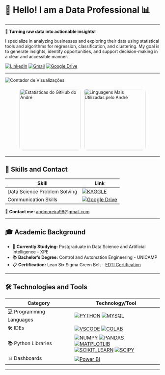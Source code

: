 # 👋 Hello! I am a Data Professional 📊

---

**🧠 Turning raw data into actionable insights!**

I specialize in analyzing businesses and exploring their data using statistical tools and algorithms for regression, classification, and clustering. My goal is to generate insights, identify opportunities, and support decision-making in a clear and accessible manner.

[![LinkedIn](https://img.shields.io/badge/Linkedin-%230077B5.svg?logo=linkedin&logoColor=white)](https://www.linkedin.com/in/andormoreira)
[![Gmail](https://img.shields.io/badge/Gmail-D14836?logo=gmail&logoColor=white)](mailto:andormoreira@gmail.com)
[![Google Drive](https://img.shields.io/badge/Google%20Drive-4285F4?logo=googledrive&logoColor=fff)](https://drive.google.com/drive/folders/1LM_MCYURK4EFZt_surtWQy9gHo7DoYP4?usp=sharing)

---

![Contador de Visualizações](https://komarev.com/ghpvc/?username=moreira-and&theme=dracula)

<!-- -->
<div style="display: flex; justify-content: center; align-items: flex-start; margin: 20px 0;">
  <img src="https://github-readme-stats.vercel.app/api?username=moreira-and&show_icons=true&theme=dracula&rank_icon=github" alt="Estatísticas do GitHub do André" style="height: 200px; border-radius: 10px; margin-right: 10px;"/>

  <img src="https://github-readme-stats.vercel.app/api/top-langs/?username=moreira-and&theme=dracula" alt="Linguagens Mais Utilizadas pelo André" style="height: 200px; border-radius: 10px;"/>
</div>

---

## 🧩 Skills and Contact

| **Skill**                             | **Link**                                                                                                                       |
|---------------------------------------|---------------------------------------------------------------------------------------------------------------------------------|
| Data Science Problem Solving          | [![KAGGLE](https://img.shields.io/badge/Kaggle-20BEFF?style=for-the-badge&logo=Kaggle&logoColor=white)](https://www.kaggle.com/andmoreira) |
| Communication Skills                  | [![Google Drive](https://img.shields.io/badge/Google%20Drive-4285F4?style=for-the-badge&logo=googledrive&logoColor=white)](https://drive.google.com/drive/folders/1LM_MCYURK4EFZt_surtWQy9gHo7DoYP4?usp=sharing) |

📧 **Contact me:** [andmoreira98@gmail.com](mailto:andmoreira98@gmail.com)

---

## 🎓 Academic Background

- 🌱 **Currently Studying:** Postgraduate in Data Science and Artificial Intelligence - XPE
- 📚 **Bachelor’s Degree:** Control and Automation Engineering - UNICAMP
- 📋 **Certification:** Lean Six Sigma Green Belt - [EDTI Certification](https://ead2.escolaedti.com.br/certificates/public?token=b5c7f837dedc708a1df72a3faf40bdf9)

---

## 🛠️ Technologies and Tools

| **Category**               | **Technology/Tool**                                                                                                                                           |
|-----------------------------|---------------------------------------------------------------------------------------------------------------------------------------------------------------------|
| 💻 Programming Languages     | [![PYTHON](https://img.shields.io/badge/Python-14354C?style=for-the-badge&logo=python&logoColor=white)](https://docs.python.org/3/) [![MYSQL](https://img.shields.io/badge/MySQL-00000F?style=for-the-badge&logo=mysql&logoColor=white)](https://dev.mysql.com/doc/)  |
| 🛠️ IDEs                      | [![VSCODE](https://img.shields.io/badge/Visual_Studio_Code-0078D4?style=for-the-badge&logo=visual%20studio%20code&logoColor=white)](https://code.visualstudio.com/Docs) [![COLAB](https://img.shields.io/badge/Colab-F9AB00?style=for-the-badge&logo=googlecolab&color=525252)](https://colab.research.google.com/)   |
| 📚 Python Libraries           | [![NUMPY](https://img.shields.io/badge/numpy-%23013243.svg?style=for-the-badge&logo=numpy&logoColor=white)](https://numpy.org/doc/) [![PANDAS](https://img.shields.io/badge/pandas-%23150458.svg?style=for-the-badge&logo=pandas&logoColor=white)](https://pandas.pydata.org/docs/) [![MATPLOTLIB](https://img.shields.io/badge/Matplotlib-%23ffffff.svg?style=for-the-badge&logo=Matplotlib&logoColor=black)](https://matplotlib.org/stable/index.html) <br> [![SCIKIT_LEARN](https://img.shields.io/badge/scikit--learn-%23F7931E.svg?style=for-the-badge&logo=scikit-learn&logoColor=white)](https://scikit-learn.org/stable/) [![SCIPY](https://img.shields.io/badge/SciPy-%230C55A5.svg?style=for-the-badge&logo=scipy&logoColor=white)](https://scipy.org/docs.html) |
| 📊 Dashboards               | [![Power BI](https://img.shields.io/badge/power_bi-F2C811?style=for-the-badge&logo=powerbi&logoColor=black)](https://learn.microsoft.com/pt-br/power-bi/)                                                                                     |

---
